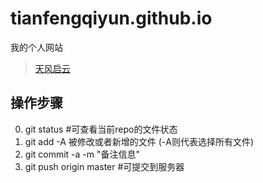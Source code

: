 # tianfengqiyun.github.io
我的个人网站
 > [天风启云](http://tianfengqiyun.github.io?_blank)

## 操作步骤
0. git status #可查看当前repo的文件状态
1. git add -A 被修改或者新增的文件 (-A则代表选择所有文件)
2. git commit -a -m "备注信息"
3. git push origin master #可提交到服务器
